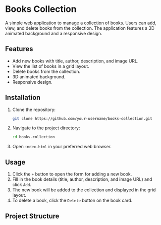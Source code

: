 # Books Collection

A simple web application to manage a collection of books. Users can add, view, and delete books from the collection. The application features a 3D animated background and a responsive design.

## Features

- Add new books with title, author, description, and image URL.
- View the list of books in a grid layout.
- Delete books from the collection.
- 3D animated background.
- Responsive design.

## Installation

1. Clone the repository:
    ```bash
    git clone https://github.com/your-username/books-collection.git
    ```

2. Navigate to the project directory:
    ```bash
    cd books-collection
    ```

3. Open `index.html` in your preferred web browser.

## Usage

1. Click the `+` button to open the form for adding a new book.
2. Fill in the book details (title, author, description, and image URL) and click `Add`.
3. The new book will be added to the collection and displayed in the grid layout.
4. To delete a book, click the `Delete` button on the book card.

## Project Structure

